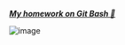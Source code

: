 [***My homework on Git Bash 💾***](https://github.com/okurguz/Git_Bash/blob/7a02fdfbc6714dfc8b564a83273e9e15f0d857fe/HW_1git.txt)

![image](https://user-images.githubusercontent.com/93606758/154728883-ba4391c4-7304-4d17-99c0-a462e98fdbc9.png) 
